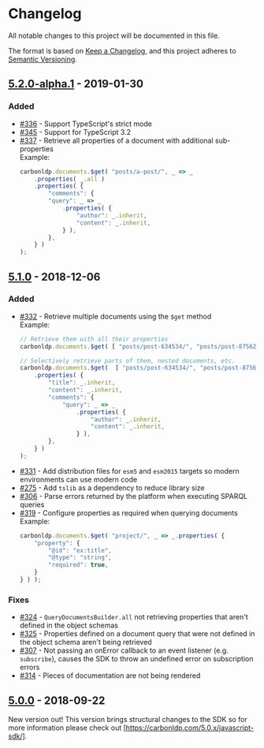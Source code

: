 # Changelog
All notable changes to this project will be documented in this file.

The format is based on [Keep a Changelog], and this project adheres to [Semantic Versioning].

<!-- ## [Unreleased] -->

<!-- ### Added -->

<!--### Fixed-->

<!--### Breaking Changes -->

## [5.2.0-alpha.1] - 2019-01-30

### Added

- [#336](https://github.com/CarbonLDP/carbonldp-js-sdk/issues/336) - Support TypeScript's strict mode
- [#345](https://github.com/CarbonLDP/carbonldp-js-sdk/pull/345) - Support for TypeScript 3.2
- [#337](https://github.com/CarbonLDP/carbonldp-js-sdk/issues/337) - Retrieve all properties of a document with additional sub-properties<br>
	Example:<br>
	```typescript
    carbonldp.documents.$get( "posts/a-post/", _ => _
        .properties( _.all )
        .properties( {
            "comments": {
            "query": _ => _
                .properties( {
                    "author": _.inherit,
                    "content": _.inherit,
                } ),
            },
        } )
    );
	```

## [5.1.0] - 2018-12-06

### Added

- [#332](https://github.com/CarbonLDP/carbonldp-js-sdk/issues/332) - Retrieve multiple documents using the `$get` method<br>
	Example:<br>
	```typescript
	// Retrieve them with all their properties
    carbonldp.documents.$get( [ "posts/post-634534/", "posts/post-875623/" ] );
    
    // Selectively retrieve parts of them, nested documents, etc.
    carbonldp.documents.$get(  [ "posts/post-634534/", "posts/post-875623/" ], _ => _
        .properties( {
            "title": _.inherit,
            "content": _.inherit,
            "comments": {
           	    "query": _ => _
          	        .properties( {
         	            "author": _.inherit,
        	            "content": _.inherit,
         	        } ),
           	},
        } )
    );
	```
- [#331](https://github.com/CarbonLDP/carbonldp-js-sdk/issues/331) - Add distribution files for `esm5` and `esm2015` targets so modern
	environments can use modern code
- [#275](https://github.com/CarbonLDP/carbonldp-js-sdk/issues/275) - Add `tslib` as a dependency to reduce library size
- [#306](https://github.com/CarbonLDP/carbonldp-js-sdk/issues/306) - Parse errors returned by the platform when executing SPARQL queries
- [#319](https://github.com/CarbonLDP/carbonldp-js-sdk/issues/319) - Configure properties as required when querying documents<br>
	Example:<br>
	```typescript
	carbonldp.documents.$get( "project/", _ => _.properties( {
        "property": {
            "@id": "ex:title",
            "@type": "string",
            "required": true,
        }
    } ) );
	```

### Fixes

- [#324](https://github.com/CarbonLDP/carbonldp-js-sdk/issues/324) - `QueryDocumentsBuilder.all` not retrieving properties that aren't defined in the
	object schemas
- [#325](https://github.com/CarbonLDP/carbonldp-js-sdk/issues/325) - Properties defined on a document query that were not defined in the object schema
	aren't being retrieved
- [#307](https://github.com/CarbonLDP/carbonldp-js-sdk/issues/307) - Not passing an onError callback to an event listener (e.g. `subscribe`), 
	causes the SDK to throw an undefined error on subscription errors
- [#314](https://github.com/CarbonLDP/carbonldp-js-sdk/issues/314) - Pieces of documentation are not being rendered

## [5.0.0] - 2018-09-22

New version out! This version brings structural changes to the SDK so for more information please check out [https://carbonldp.com/5.0.x/javascript-sdk/].

[Unreleased]: https://github.com/CarbonLDP/carbonldp-js-sdk/compare/v5.1.0...HEAD

[5.2.0-alpha.1]: https://github.com/CarbonLDP/carbonldp-js-sdk/compare/v5.1.0...v5.2.0-alpha.1
[5.1.0]: https://github.com/CarbonLDP/carbonldp-js-sdk/compare/v5.0.0...v5.1.0
[5.0.0]: https://github.com/CarbonLDP/carbonldp-js-sdk/compare/v0.42.0...v5.0.0

[Keep a Changelog]: https://keepachangelog.com/en/1.0.0/
[Semantic Versioning]: https://semver.org/spec/v2.0.0.html